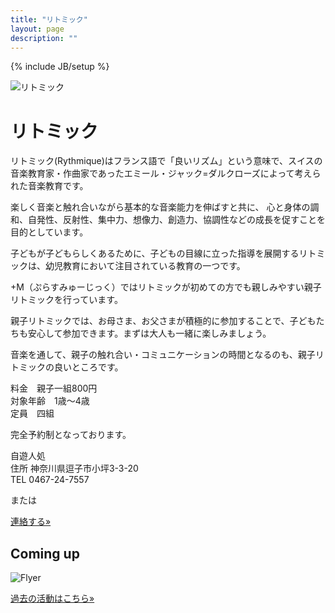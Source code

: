 ```yaml
---
title: "リトミック"
layout: page
description: ""
---
```

{% include JB/setup %}

<img class="spanned-img"  src="{{ BASE_PATH }}/assets/rythmique.jpg" alt="リトミック">

# リトミック

リトミック(Rythmique)はフランス語で「良いリズム」という意味で、スイスの音楽教育家・作曲家であったエミール・ジャック=ダルクローズによって考えられた音楽教育です。

楽しく音楽と触れ合いながら基本的な音楽能力を伸ばすと共に、 心と身体の調和、自発性、反射性、集中力、想像力、創造力、協調性などの成長を促すことを目的としています。

子どもが子どもらしくあるために、子どもの目線に立った指導を展開するリトミックは、幼児教育において注目されている教育の一つです。

+M（ぷらすみゅーじっく）ではリトミックが初めての方でも親しみやすい親子リトミックを行っています。

親子リトミックでは、お母さま、お父さまが積極的に参加することで、子どもたちも安心して参加できます。まずは大人も一緒に楽しみましょう。

音楽を通して、親子の触れ合い・コミュニケーションの時間となるのも、親子リトミックの良いところです。

料金　親子一組800円  
対象年齢　1歳〜4歳  
定員　四組

完全予約制となっております。

自遊人処  
住所  神奈川県逗子市小坪3-3-20  
TEL 0467-24-7557

または
<p><a class="btn btn-info" href="{{ BASE_PATH }}/contact.html" role="button">連絡する»</a></p>

## Coming up
<!-- <a href="/assets/jiyu-jin624.png" data-lightbox="2015624" data-title="a">Coming Up</a> -->
<img class="spanned-img" src="{{ BASE_PATH }}/assets/images/{{site.data.concert.rythmique | first }}" alt="Flyer">

<p><a class="btn btn-info" href="{{ BASE_PATH }}/activity.html" role="button">過去の活動はこちら»</a></p>
